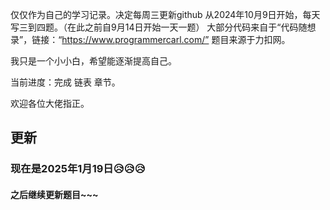 仅仅作为自己的学习记录。决定每周三更新github
从2024年10月9日开始，每天写三到四题。（在此之前自9月14日开始一天一题）
大部分代码来自于“代码随想录”，链接：“https://www.programmercarl.com/”
题目来源于力扣网。

我只是一个小小白，希望能逐渐提高自己。

当前进度：完成 链表 章节。

欢迎各位大佬指正。



## 更新
### 现在是2025年1月19日😥😥😥


#### 之后继续更新题目~~~